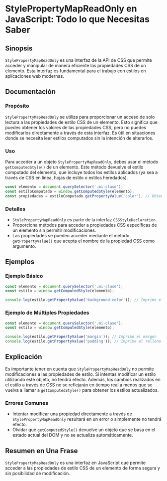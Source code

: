 <!--
Meta Description: # StylePropertyMapReadOnly en JavaScript: Todo lo que Necesitas Saber ## Sinopsis `StylePropertyMapReadOnly` es una interfaz de la API de CSS que perm...
Meta Keywords: elemento, estilo, que, css, propiedades
-->

# StylePropertyMapReadOnly en JavaScript: Todo lo que Necesitas Saber

## Sinopsis
`StylePropertyMapReadOnly` es una interfaz de la API de CSS que permite acceder y manipular de manera eficiente las propiedades CSS de un elemento. Esta interfaz es fundamental para el trabajo con estilos en aplicaciones web modernas.

## Documentación
### Propósito
`StylePropertyMapReadOnly` se utiliza para proporcionar un acceso de solo lectura a las propiedades de estilo CSS de un elemento. Esto significa que puedes obtener los valores de las propiedades CSS, pero no puedes modificarlos directamente a través de esta interfaz. Es útil en situaciones donde se necesita leer estilos computados sin la intención de alterarlos.

### Uso
Para acceder a un objeto `StylePropertyMapReadOnly`, debes usar el método `getComputedStyle()` de un elemento. Este método devuelve el estilo computado del elemento, que incluye todos los estilos aplicados (ya sea a través de CSS en línea, hojas de estilo o estilos heredados).

```javascript
const elemento = document.querySelector('.mi-clase');
const estiloComputado = window.getComputedStyle(elemento);
const propiedades = estiloComputado.getPropertyValue('color'); // Obtener el color
```

### Detalles
- `StylePropertyMapReadOnly` es parte de la interfaz `CSSStyleDeclaration`.
- Proporciona métodos para acceder a propiedades CSS específicas de un elemento sin permitir modificaciones.
- Las propiedades se pueden acceder mediante el método `getPropertyValue()` que acepta el nombre de la propiedad CSS como argumento.

## Ejemplos
### Ejemplo Básico
```javascript
const elemento = document.querySelector('.mi-clase');
const estilo = window.getComputedStyle(elemento);

console.log(estilo.getPropertyValue('background-color')); // Imprime el color de fondo
```

### Ejemplo de Múltiples Propiedades
```javascript
const elemento = document.querySelector('.mi-clase');
const estilo = window.getComputedStyle(elemento);

console.log(estilo.getPropertyValue('margin')); // Imprime el margen
console.log(estilo.getPropertyValue('padding')); // Imprime el relleno
```

## Explicación
Es importante tener en cuenta que `StylePropertyMapReadOnly` no permite modificaciones a las propiedades de estilo. Si intentas modificar un estilo utilizando este objeto, no tendrá efecto. Además, los cambios realizados en el estilo a través de CSS no se reflejarán en tiempo real a menos que se vuelva a llamar a `getComputedStyle()` para obtener los estilos actualizados.

### Errores Comunes
- Intentar modificar una propiedad directamente a través de `StylePropertyMapReadOnly` resultará en un error o simplemente no tendrá efecto.
- Olvidar que `getComputedStyle()` devuelve un objeto que se basa en el estado actual del DOM y no se actualiza automáticamente.

## Resumen en Una Frase
`StylePropertyMapReadOnly` es una interfaz en JavaScript que permite acceder a las propiedades de estilo CSS de un elemento de forma segura y sin posibilidad de modificación.